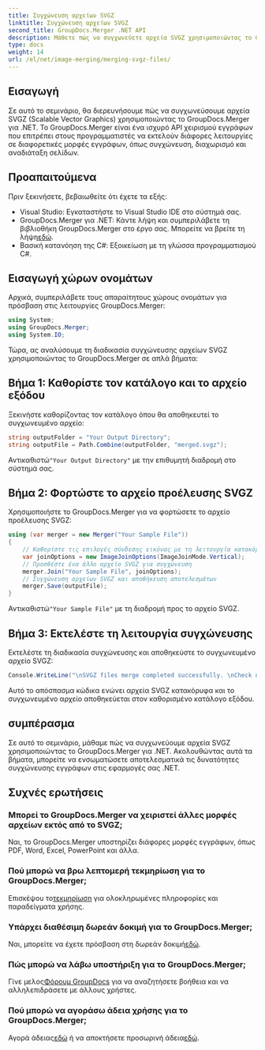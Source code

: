 ```yaml
---
title: Συγχώνευση αρχείων SVGZ
linktitle: Συγχώνευση αρχείων SVGZ
second_title: GroupDocs.Merger .NET API
description: Μάθετε πώς να συγχωνεύετε αρχεία SVGZ χρησιμοποιώντας το GroupDocs.Merger για .NET με αυτό το βήμα προς βήμα εκμάθηση. Βελτιώστε τις δεξιότητες χειρισμού εγγράφων σας.
type: docs
weight: 14
url: /el/net/image-merging/merging-svgz-files/
---
```

## Εισαγωγή
Σε αυτό το σεμινάριο, θα διερευνήσουμε πώς να συγχωνεύσουμε αρχεία SVGZ (Scalable Vector Graphics) χρησιμοποιώντας το GroupDocs.Merger για .NET. Το GroupDocs.Merger είναι ένα ισχυρό API χειρισμού εγγράφων που επιτρέπει στους προγραμματιστές να εκτελούν διάφορες λειτουργίες σε διαφορετικές μορφές εγγράφων, όπως συγχώνευση, διαχωρισμό και αναδιάταξη σελίδων.
## Προαπαιτούμενα
Πριν ξεκινήσετε, βεβαιωθείτε ότι έχετε τα εξής:
- Visual Studio: Εγκαταστήστε το Visual Studio IDE στο σύστημά σας.
-  GroupDocs.Merger για .NET: Κάντε λήψη και συμπεριλάβετε τη βιβλιοθήκη GroupDocs.Merger στο έργο σας. Μπορείτε να βρείτε τη λήψη[εδώ](https://releases.groupdocs.com/merger/net/).
- Βασική κατανόηση της C#: Εξοικείωση με τη γλώσσα προγραμματισμού C#.

## Εισαγωγή χώρων ονομάτων
Αρχικά, συμπεριλάβετε τους απαραίτητους χώρους ονομάτων για πρόσβαση στις λειτουργίες GroupDocs.Merger:
```csharp
using System; 
using GroupDocs.Merger;
using System.IO;
```

Τώρα, ας αναλύσουμε τη διαδικασία συγχώνευσης αρχείων SVGZ χρησιμοποιώντας το GroupDocs.Merger σε απλά βήματα:
## Βήμα 1: Καθορίστε τον κατάλογο και το αρχείο εξόδου
Ξεκινήστε καθορίζοντας τον κατάλογο όπου θα αποθηκευτεί το συγχωνευμένο αρχείο:
```csharp
string outputFolder = "Your Output Directory";
string outputFile = Path.Combine(outputFolder, "merged.svgz");
```
 Αντικαθιστώ`"Your Output Directory"` με την επιθυμητή διαδρομή στο σύστημά σας.
## Βήμα 2: Φορτώστε το αρχείο προέλευσης SVGZ
Χρησιμοποιήστε το GroupDocs.Merger για να φορτώσετε το αρχείο προέλευσης SVGZ:
```csharp
using (var merger = new Merger("Your Sample File"))
{
    // Καθορίστε τις επιλογές σύνδεσης εικόνας με τη λειτουργία κατακόρυφης σύνδεσης
    var joinOptions = new ImageJoinOptions(ImageJoinMode.Vertical);
    // Προσθέστε ένα άλλο αρχείο SVGZ για συγχώνευση
    merger.Join("Your Sample File", joinOptions);
    // Συγχώνευση αρχείων SVGZ και αποθήκευση αποτελεσμάτων
    merger.Save(outputFile);
}
```
 Αντικαθιστώ`"Your Sample File"` με τη διαδρομή προς το αρχείο SVGZ.
## Βήμα 3: Εκτελέστε τη λειτουργία συγχώνευσης
Εκτελέστε τη διαδικασία συγχώνευσης και αποθηκεύστε το συγχωνευμένο αρχείο SVGZ:
```csharp
Console.WriteLine("\nSVGZ files merge completed successfully. \nCheck output in {0}", outputFolder);
```
Αυτό το απόσπασμα κώδικα ενώνει αρχεία SVGZ κατακόρυφα και το συγχωνευμένο αρχείο αποθηκεύεται στον καθορισμένο κατάλογο εξόδου.

## συμπέρασμα
Σε αυτό το σεμινάριο, μάθαμε πώς να συγχωνεύουμε αρχεία SVGZ χρησιμοποιώντας το GroupDocs.Merger για .NET. Ακολουθώντας αυτά τα βήματα, μπορείτε να ενσωματώσετε αποτελεσματικά τις δυνατότητες συγχώνευσης εγγράφων στις εφαρμογές σας .NET.

## Συχνές ερωτήσεις
### Μπορεί το GroupDocs.Merger να χειριστεί άλλες μορφές αρχείων εκτός από το SVGZ;
Ναι, το GroupDocs.Merger υποστηρίζει διάφορες μορφές εγγράφων, όπως PDF, Word, Excel, PowerPoint και άλλα.
### Πού μπορώ να βρω λεπτομερή τεκμηρίωση για το GroupDocs.Merger;
 Επισκέψου το[τεκμηρίωση](https://reference.groupdocs.com/merger/net/) για ολοκληρωμένες πληροφορίες και παραδείγματα χρήσης.
### Υπάρχει διαθέσιμη δωρεάν δοκιμή για το GroupDocs.Merger;
 Ναι, μπορείτε να έχετε πρόσβαση στη δωρεάν δοκιμή[εδώ](https://releases.groupdocs.com/).
### Πώς μπορώ να λάβω υποστήριξη για το GroupDocs.Merger;
 Γίνε μελος[Φόρουμ GroupDocs](https://forum.groupdocs.com/c/merger/32) για να αναζητήσετε βοήθεια και να αλληλεπιδράσετε με άλλους χρήστες.
### Πού μπορώ να αγοράσω άδεια χρήσης για το GroupDocs.Merger;
 Αγορά άδειας[εδώ](https://purchase.groupdocs.com/buy) ή να αποκτήσετε προσωρινή άδεια[εδώ](https://purchase.groupdocs.com/temporary-license/).